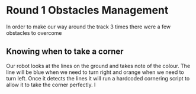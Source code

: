 # Round 1 Obstacles Management

In order to make our way around the track 3 times there were a few obstacles to overcome

## Knowing when to take a corner

Our robot looks at the lines on the ground and takes note of the colour. The line will be blue when we need to turn right and orange when we need to turn left. Once it detects the lines it will run a hardcoded cornering script to allow it to take the corner perfectly. l